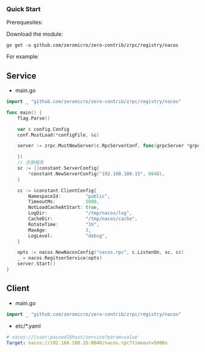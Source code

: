 ### Quick Start

Prerequesites:

Download the module:

```console
go get -u github.com/zeromicro/zero-contrib/zrpc/registry/nacos
```

For example:

## Service

- main.go

```go
import _ "github.com/zeromicro/zero-contrib/zrpc/registry/nacos"

func main() {
	flag.Parse()

	var c config.Config
	conf.MustLoad(*configFile, &c)

	server := zrpc.MustNewServer(c.RpcServerConf, func(grpcServer *grpc.Server) {

	})
	// 注册服务
	sc := []constant.ServerConfig{
		*constant.NewServerConfig("192.168.100.15", 8848),
	}

	cc := &constant.ClientConfig{
		NamespaceId:         "public",
		TimeoutMs:           5000,
		NotLoadCacheAtStart: true,
		LogDir:              "/tmp/nacos/log",
		CacheDir:            "/tmp/nacos/cache",
		RotateTime:          "1h",
		MaxAge:              3,
		LogLevel:            "debug",
	}

	opts := nacos.NewNacosConfig("nacos.rpc", c.ListenOn, sc, cc)
	_ = nacos.RegitserService(opts)
	server.Start()
}
```

## Client

- main.go

```go
import _ "github.com/zeromicro/zero-contrib/zrpc/registry/nacos"
```

- etc/\*.yaml

```yaml
# nacos://[user:passwd]@host/service?param=value'
Target: nacos://192.168.100.15:8848/nacos.rpc?timeout=5000s
```
